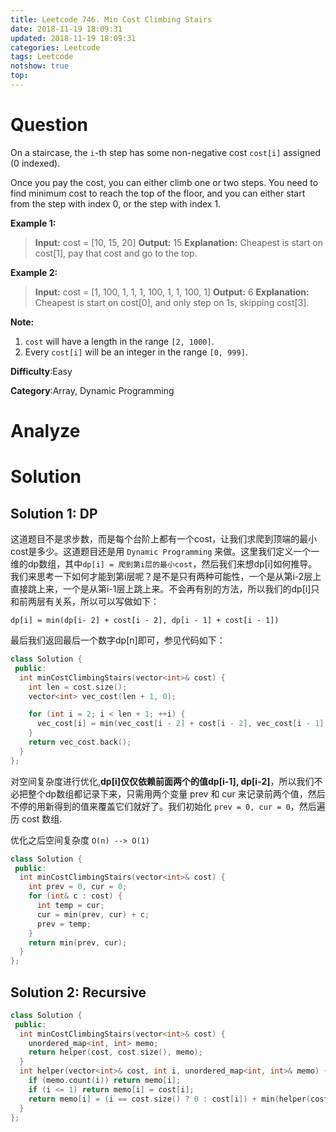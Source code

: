 ```yaml
---
title: Leetcode 746. Min Cost Climbing Stairs
date: 2018-11-19 18:09:31
updated: 2018-11-19 18:09:31
categories: Leetcode
tags: Leetcode
notshow: true
top:
---
```


# Question

On a staircase, the  `i`-th step has some non-negative cost  `cost[i]`  assigned (0 indexed).

Once you pay the cost, you can either climb one or two steps. You need to find minimum cost to reach the top of the floor, and you can either start from the step with index 0, or the step with index 1.

**Example 1:**  

> **Input:** cost = [10, 15, 20]
**Output:** 15
**Explanation:** Cheapest is start on cost[1], pay that cost and go to the top.

**Example 2:**  

> **Input:** cost = [1, 100, 1, 1, 1, 100, 1, 1, 100, 1]
**Output:** 6
**Explanation:** Cheapest is start on cost[0], and only step on 1s, skipping cost[3].

**Note:**  

1. `cost`  will have a length in the range  `[2, 1000]`.
2. Every  `cost[i]`  will be an integer in the range  `[0, 999]`.

**Difficulty**:Easy

**Category**:Array, Dynamic Programming

<!-- more -->

# Analyze

# Solution

## Solution 1: DP

这道题目不是求步数，而是每个台阶上都有一个cost，让我们求爬到顶端的最小cost是多少。这道题目还是用 `Dynamic Programming` 来做。这里我们定义一个一维的dp数组，其中`dp[i] = 爬到第i层的最小cost`，然后我们来想dp[i]如何推导。我们来思考一下如何才能到第i层呢？是不是只有两种可能性，一个是从第i-2层上直接跳上来，一个是从第i-1层上跳上来。不会再有别的方法，所以我们的dp[i]只和前两层有关系，所以可以写做如下：

`dp[i] = min(dp[i- 2] + cost[i - 2], dp[i - 1] + cost[i - 1])`

最后我们返回最后一个数字dp[n]即可，参见代码如下：

```cpp
class Solution {
 public:
  int minCostClimbingStairs(vector<int>& cost) {
    int len = cost.size();
    vector<int> vec_cost(len + 1, 0);

    for (int i = 2; i < len + 1; ++i) {
      vec_cost[i] = min(vec_cost[i - 2] + cost[i - 2], vec_cost[i - 1] + cost[i - 1]);
    }
    return vec_cost.back();
  }
};
```

对空间复杂度进行优化,**dp[i]仅仅依赖前面两个的值dp[i-1], dp[i-2]**，所以我们不必把整个dp数组都记录下来，只需用两个变量 prev 和 cur 来记录前两个值，然后不停的用新得到的值来覆盖它们就好了。我们初始化 `prev = 0, cur = 0`，然后遍历 cost 数组.

优化之后空间复杂度 `O(n) --> O(1)`

```cpp
class Solution {
 public:
  int minCostClimbingStairs(vector<int>& cost) {
    int prev = 0, cur = 0;
    for (int& c : cost) {
      int temp = cur;
      cur = min(prev, cur) + c;
      prev = temp;
    }
    return min(prev, cur);
  }
};
```

## Solution 2: Recursive

```cpp
class Solution {
 public:
  int minCostClimbingStairs(vector<int>& cost) {
    unordered_map<int, int> memo;
    return helper(cost, cost.size(), memo);
  }
  int helper(vector<int>& cost, int i, unordered_map<int, int>& memo) {
    if (memo.count(i)) return memo[i];
    if (i <= 1) return memo[i] = cost[i];
    return memo[i] = (i == cost.size() ? 0 : cost[i]) + min(helper(cost, i - 1, memo), helper(cost, i - 2, memo));
  }
};
```